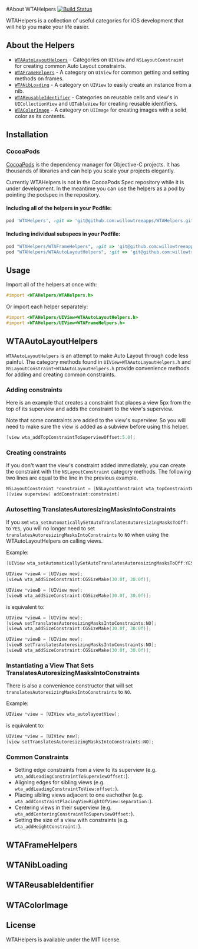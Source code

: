#About WTAHelpers [![Build Status](https://travis-ci.org/willowtreeapps/WTAHelpers.svg?branch=feature%2Ffunctionalv2)](https://travis-ci.org/willowtreeapps/WTAHelpers)

WTAHelpers is a collection of useful categories for iOS development that will help you make your life easier.

## About the Helpers
- [`WTAAutoLayoutHelpers`](#wtaautolayouthelpers) - Categories on `UIView` and `NSLayoutConstraint` for creating common Auto Layout constraints.
- [`WTAFrameHelpers`](#wtaframehelpers) - A category on `UIView` for common getting and setting methods on frames.
- [`WTANibLoading`](#wtanibloading) - A category on `UIView` to easily create an instance from a nib.
- [`WTAReusableIdentifier`](#wtareusableidentifier) - Categories on reusable cells and view's in `UICollectionView` and `UITableView` for creating reusable identifiers.
- [`WTAColorImage`](#wtacolorimage) - A category on `UIImage` for creating images with a solid color as its contents.

## Installation

### CocoaPods

[CocoaPods](http://cocoapods.org) is the dependency manager for Objective-C projects. It has thousands of libraries and can help you scale your projects elegantly.

Currently WTAHelpers is not in the CocoaPods Spec repository while it is under development. In the meantime you can use the helpers as a pod by pointing the podspec in the repository.

#### Including all of the helpers in your Podfile:

```ruby
pod 'WTAHelpers', :git => 'git@github.com:willowtreeapps/WTAHelpers.git', :tag => '0.0.1'
```

#### Including individual subspecs in your Podfile:

```ruby
pod "WTAHelpers/WTAFrameHelpers", :git => 'git@github.com:willowtreeapps/WTAHelpers.git', :tag => '0.0.1'
pod "WTAHelpers/WTAAutoLayoutHelpers", :git => 'git@github.com:willowtreeapps/WTAHelpers.git', :tag => '0.0.1'
```

## Usage

Import all of the helpers at once with:

```objective-c
#import <WTAHelpers/WTAHelpers.h>
```

Or import each helper separately:

```objective-c
#import <WTAHelpers/UIView+WTAAutoLayoutHelpers.h>
#import <WTAHelpers/UIView+WTAFrameHelpers.h>
```
 
## <a name="wtaautolayouthelpers"></a>WTAAutoLayoutHelpers

`WTAAutoLayoutHelpers` is an attempt to make Auto Layout through code less painful. The category methods found in `UIView+WTAAutoLayoutHelpers.h` and `NSLayoutConstraint+WTAAutoLayoutHelpers.h` provide convenience methods for adding and creating common constraints.

### Adding constraints
Here is an example that creates a constraint that places a view 5px from the top of its superview and adds the constraint to the view's superview.

Note that some constraints are added to the view's superview. So you will need to make sure the view is added as a subview before using this helper.

```objective-c
[view wta_addTopConstraintToSuperviewOffset:5.0];
```

### Creating constraints
If you don't want the view's constraint added immediately, you can create the constraint with the `NSLayoutConstraint` category methods. The following two lines are equal to the line in the previous example.
```objective-c
NSLayoutConstraint *constraint = [NSLayoutConstraint wta_topConstraintWithView:view toView:[view superview] offset:5.0];
[[view superview] addConstraint:constraint]
```

### Autosetting TranslatesAutoresizingMasksIntoConstraints

If you set `wta_setAutomaticallySetAutoTranslatesAutoresizingMasksToOff:` to `YES`, you will no longer need to set `translatesAutoresizingMasksIntoConstraints` to `NO` when using the WTAutoLayoutHelpers on calling views. 

Example:
```objective-c
[UIView wta_setAutomaticallySetAutoTranslatesAutoresizingMasksToOff:YES];

UIView *viewA = [UIView new];
[viewA wta_addSizeConstraint:CGSizeMake(30.0f, 30.0f)];

UIView *viewB = [UIView new];
[viewB wta_addSizeConstraint:CGSizeMake(30.0f, 30.0f)];
```

is equivalent to:

```objective-c
UIView *viewA = [UIView new];
[viewA setTranslatesAutoresizingMasksIntoConstraints:NO];
[viewA wta_addSizeConstraint:CGSizeMake(30.0f, 30.0f)];

UIView *viewB = [UIView new];
[viewB setTranslatesAutoresizingMasksIntoConstraints:NO];
[viewB wta_addSizeConstraint:CGSizeMake(30.0f, 30.0f)];
```

### Instantiating a View That Sets TranslatesAutoresizingMasksIntoConstraints
There is also a convenience constructor that will set `translatesAutoresizingMasksIntoConstraints` to `NO`.

Example:
```objective-c
UIView *view = [UIView wta_autolayoutView];
```

is equivalent to:
```objective-c
UIView *view = [UIView new];
[view setTranslatesAutoresizingMasksIntoConstraints:NO];
```

### Common Constraints

- Setting edge constraints from a view to its superview (e.g. `wta_addLeadingConstraintToSuperviewOffset:`).
- Aligning edges for sibling views (e.g. `wta_addLeadingConstraintToView:offset:`).
- Placing sibling views adjacent to one eachother (e.g. `wta_addConstraintPlacingViewRightOfView:separation:`).
- Centering views in their superview (e.g. `wta_addCenteringConstraintToSuperviewOffset:`).
- Setting the size of a view with constraints (e.g. `wta_addHeightConstraint:`).


## <a name="wtaframehelpers"></a>WTAFrameHelpers
## <a name="wtanibloading"></a>WTANibLoading
## <a name="wtareusableidentifier"></a>WTAReusableIdentifier
## <a name="wtacolorimage"></a>WTAColorImage

## License

WTAHelpers is available under the MIT license.
